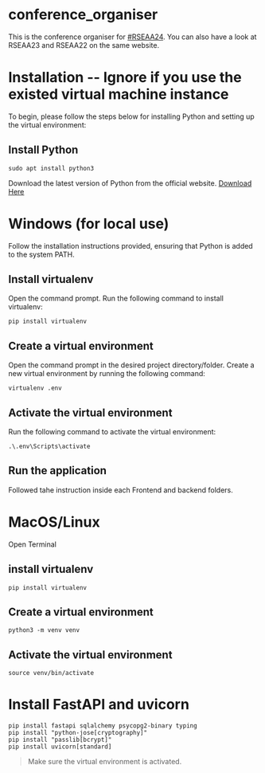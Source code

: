 # conference_organiser
This is the conference organiser for [#RSEAA24](https://rseaa.github.io/). You can also have a look at RSEAA23 and RSEAA22 on the same website.

# Installation -- Ignore if you use the existed virtual machine instance
To begin, please follow the steps below for installing Python and setting up the virtual environment:

## Install Python
`sudo apt install python3`

Download the latest version of Python from the official website.
[Download Here](https://www.python.org/)

# Windows (for local use)
Follow the installation instructions provided, ensuring that Python is added to the system PATH.
## Install virtualenv
Open the command prompt.
Run the following command to install virtualenv:
```
pip install virtualenv
```
## Create a virtual environment
Open the command prompt in the desired project directory/folder.
Create a new virtual environment by running the following command:

```
virtualenv .env
```
## Activate the virtual environment
Run the following command to activate the virtual environment:
```
.\.env\Scripts\activate
```
## Run the application
Followed tahe instruction inside each Frontend and backend folders.


# MacOS/Linux
Open Terminal
## install virtualenv
```
pip install virtualenv
```
## Create a virtual environment
```
python3 -m venv venv
```
## Activate the virtual environment
```
source venv/bin/activate
```
# Install FastAPI and uvicorn
```
pip install fastapi sqlalchemy psycopg2-binary typing
pip install "python-jose[cryptography]"
pip install "passlib[bcrypt]"
pip install uvicorn[standard]

```

>Make sure the virtual environment is activated.


